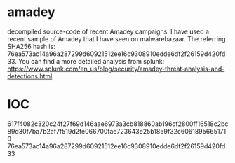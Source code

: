 # amadey
decompiled source-code of recent Amadey campaigns. I have used a recent sample of Amadey that I have seen on malwarebazaar. The referring SHA256 hash is: 76ea573ac14a96a287299d60921512ee16c9308910edde6df2f26159d420fd33. You can find a more detailed analysis from splunk: https://www.splunk.com/en_us/blog/security/amadey-threat-analysis-and-detections.html

# IOC
617f4082c320c24f27f69d146aae6973a3cb818860ab196cf2800ff16518c2bc	
89d30f7ba7b2af7f519d2fe066700fae723643e25b1859f32c60618956651710
76ea573ac14a96a287299d60921512ee16c9308910edde6df2f26159d420fd33
